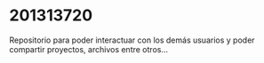 # 201313720
Repositorio para poder interactuar con los demás usuarios y poder compartir proyectos, archivos entre otros... 
